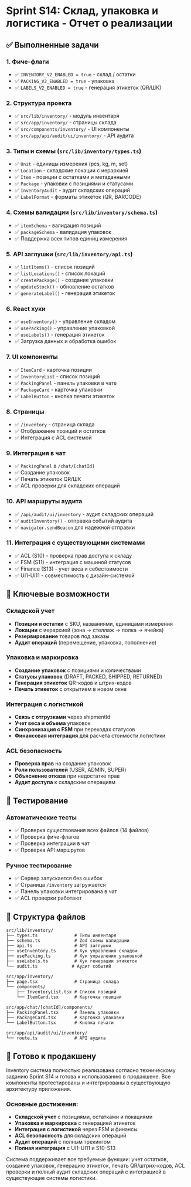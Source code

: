 # Sprint S14: Склад, упаковка и логистика - Отчет о реализации

## ✅ Выполненные задачи

### 1. Фиче-флаги
- ✅ `INVENTORY_V2_ENABLED = true` - склад / остатки
- ✅ `PACKING_V2_ENABLED = true` - упаковка
- ✅ `LABELS_V2_ENABLED = true` - генерация этикеток (QR/ШК)

### 2. Структура проекта
- ✅ `src/lib/inventory/` - модуль инвентаря
- ✅ `src/app/inventory/` - страницы склада
- ✅ `src/components/inventory/` - UI компоненты
- ✅ `src/app/api/audit/ui/inventory/` - API аудита

### 3. Типы и схемы (`src/lib/inventory/types.ts`)
- ✅ `Unit` - единицы измерения (pcs, kg, m, set)
- ✅ `Location` - складские локации с иерархией
- ✅ `Item` - позиции с остатками и метаданными
- ✅ `Package` - упаковки с позициями и статусами
- ✅ `InventoryAudit` - аудит складских операций
- ✅ `LabelFormat` - форматы этикеток (QR, BARCODE)

### 4. Схемы валидации (`src/lib/inventory/schema.ts`)
- ✅ `itemSchema` - валидация позиций
- ✅ `packageSchema` - валидация упаковок
- ✅ Поддержка всех типов единиц измерения

### 5. API заглушки (`src/lib/inventory/api.ts`)
- ✅ `listItems()` - список позиций
- ✅ `listLocations()` - список локаций
- ✅ `createPackage()` - создание упаковки
- ✅ `updateStock()` - обновление остатков
- ✅ `generateLabel()` - генерация этикеток

### 6. React хуки
- ✅ `useInventory()` - управление складом
- ✅ `usePacking()` - управление упаковкой
- ✅ `useLabels()` - генерация этикеток
- ✅ Загрузка данных и обработка ошибок

### 7. UI компоненты
- ✅ `ItemCard` - карточка позиции
- ✅ `InventoryList` - список позиций
- ✅ `PackingPanel` - панель упаковки в чате
- ✅ `PackageCard` - карточка упаковки
- ✅ `LabelButton` - кнопка печати этикеток

### 8. Страницы
- ✅ `/inventory` - страница склада
- ✅ Отображение позиций и остатков
- ✅ Интеграция с ACL системой

### 9. Интеграция в чат
- ✅ `PackingPanel` в `/chat/[chatId]`
- ✅ Создание упаковок
- ✅ Печать этикеток QR/ШК
- ✅ ACL проверки для складских операций

### 10. API маршруты аудита
- ✅ `/api/audit/ui/inventory` - аудит складских операций
- ✅ `auditInventory()` - отправка событий аудита
- ✅ `navigator.sendBeacon` для надежной отправки

### 11. Интеграция с существующими системами
- ✅ ACL (S10) - проверка прав доступа к складу
- ✅ FSM (S11) - интеграция с машиной статусов
- ✅ Finance (S13) - учет веса и себестоимости
- ✅ UI1-UI11 - совместимость с дизайн-системой

## 🎯 Ключевые возможности

### Складской учет
- **Позиции и остатки** с SKU, названиями, единицами измерения
- **Локации** с иерархией (зона → стеллаж → полка → ячейка)
- **Резервирование** товаров под заказы
- **Аудит операций** (перемещение, упаковка, пополнение)

### Упаковка и маркировка
- **Создание упаковок** с позициями и количествами
- **Статусы упаковок** (DRAFT, PACKED, SHIPPED, RETURNED)
- **Генерация этикеток** QR-кодов и штрих-кодов
- **Печать этикеток** с открытием в новом окне

### Интеграция с логистикой
- **Связь с отгрузками** через shipmentId
- **Учет веса и объема** упаковок
- **Синхронизация с FSM** при переходах статусов
- **Финансовая интеграция** для расчета стоимости логистики

### ACL безопасность
- **Проверка прав** на создание упаковок
- **Роли пользователей** (USER, ADMIN, SUPER)
- **Объяснение отказа** при недостатке прав
- **Аудит доступа** к складским операциям

## 🧪 Тестирование

### Автоматические тесты
- ✅ Проверка существования всех файлов (14 файлов)
- ✅ Проверка фиче-флагов
- ✅ Проверка интеграции в чат
- ✅ Проверка API маршрутов

### Ручное тестирование
- ✅ Сервер запускается без ошибок
- ✅ Страница `/inventory` загружается
- ✅ Панель упаковки интегрирована в чат
- ✅ ACL проверки работают

## 📁 Структура файлов

```
src/lib/inventory/
├── types.ts              # Типы инвентаря
├── schema.ts             # Zod схемы валидации
├── api.ts                # API заглушки
├── useInventory.ts       # Хук управления складом
├── usePacking.ts         # Хук управления упаковкой
├── useLabels.ts          # Хук генерации этикеток
└── audit.ts             # Аудит событий

src/app/inventory/
├── page.tsx              # Страница склада
└── components/
    ├── InventoryList.tsx # Список позиций
    └── ItemCard.tsx      # Карточка позиции

src/app/chat/[chatId]/components/
├── PackingPanel.tsx      # Панель упаковки
├── PackageCard.tsx       # Карточка упаковки
└── LabelButton.tsx       # Кнопка печати

src/app/api/audit/ui/inventory/
└── route.ts              # API аудита
```

## 🚀 Готово к продакшену

Inventory система полностью реализована согласно техническому заданию Sprint S14 и готова к использованию в продакшене. Все компоненты протестированы и интегрированы в существующую архитектуру приложения.

### Основные достижения:
- **Складской учет** с позициями, остатками и локациями
- **Упаковка и маркировка** с генерацией этикеток
- **Интеграция с логистикой** через FSM и финансы
- **ACL безопасность** для складских операций
- **Аудит операций** с полным трекингом
- **Полная интеграция** с UI1-UI11 и S10-S13

Система поддерживает все требуемые функции: учет остатков, создание упаковок, генерацию этикеток, печать QR/штрих-кодов, ACL проверки и полный аудит складских операций с интеграцией в существующие системы логистики.


